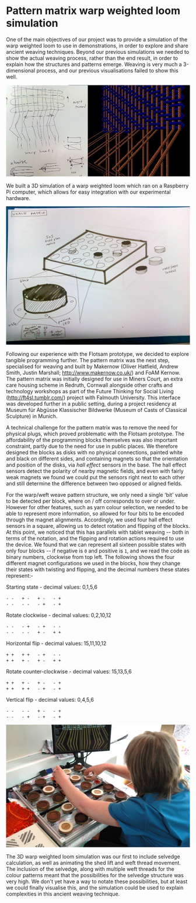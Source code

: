 # Pattern matrix warp weighted loom simulation

One of the main objectives of our project was to provide a simulation
of the warp weighted loom to use in demonstrations, in order to
explore and share ancient weaving techniques. Beyond our previous
simulations we needed to show the actual weaving process, rather than
the end result, in order to explain how the structures and patterns
emerge. Weaving is very much a 3-dimensional process, and our previous
visualisations failed to show this well.

![Sketch by Ellen Harlizius-Klück while explaining the warp weighted loom (left) and resulting simulation (right).](figures/15-twin.jpg)

We built a 3D simulation of a warp weighted loom which ran on a
Raspberry Pi computer, which allows for easy integration with our
experimental hardware.

![Design sketch of the *pattern matrix*.](figures/16-pm1.jpg)

Following our experience with the Flotsam prototype, we decided to
explore tangible programming further. The pattern matrix was the next
step, specialised for weaving and built by Makernow (Oliver Hatfield,
Andrew Smith, Justin Marshall; <http://www.makernow.co.uk/>) and FoAM
Kernow. The pattern matrix was initially designed for use in Miners
Court, an extra care housing scheme in Redruth, Cornwall alongside
other crafts and technology workshops as part of the Future Thinking
for Social Living (<http://ft4sl.tumblr.com/>) project with Falmouth
University. This interface was developed further in a public setting,
during a project residency at Museum für Abgüsse Klassischer Bildwerke
(Museum of Casts of Classical Sculpture) in Munich.

A technical challenge for the pattern matrix was to remove the need
for physical plugs, which proved problematic with the Flotsam
prototype. The affordability of the programming blocks themselves was
also important constraint, partly due to the need for use in public
places. We therefore designed the blocks as disks with no physical
connections, painted white and black on different sides, and
containing magnets so that the orientation and position of the disks,
via *hall effect* sensors in the base. The hall effect sensors detect
the polarity of nearby magnetic fields, and even with fairly weak
magnets we found we could put the sensors right next to each other and
still determine the difference between two opposed or aligned fields.

For the warp/weft weave pattern structure, we only need a single 'bit'
value to be detected per block, where on / off corresponds to over or
under. However for other features, such as yarn colour selection, we
needed to be able to represent more information, so allowed for four
bits to be encoded through the magnet alignments. Accordingly, we used
four hall effect sensors in a square, allowing us to detect rotation
and flipping of the blocks. At this point, we noticed that this has
parallels with tablet weaving -- both in terms of the notation, and
the flipping and rotation actions required to use the device. We found
that we can represent all sixteen possible states with only four
blocks -- if negative is `0` and positive is `1`, and we read the code
as binary numbers, clockwise from top left. The following shows the
four different magnet configurations we used in the blocks, how they
change their states with twisting and flipping, and the decimal
numbers these states represent:-

Starting state - decimal values: 0,1,5,6

    - -   + -   + -   - +
    - -   - -   - +   - +

Rotate clockwise - decimal values: 0,2,10,12

    - -   - +   - +   - - 
    - -   - -   + -   + +

Horizontal flip - decimal values: 15,11,10,12

    + +   + +   - +   - - 
    + +   + -   + -   + +

Rotate counter-clockwise - decimal values: 15,13,5,6

    + +   + -   + -   - + 
    + +   + +   - +   - +

Vertical flip - decimal values: 0,4,5,6

    - -   - -   + -   - + 
    - -   - +   - +   - +


![A member of staff at Miners Court extra care housing scheme trying the first working version of the tangible weavecoding. The Raspberry Pi displays the weave structure on the simulated warp weighted loom, with a single colour for each warp and weft thread.](figures/17-DSC_1064.jpg)

The 3D warp weighted loom simulation was our first to include selvedge
calculation, as well as animating the shed lift and weft thread
movement. The inclusion of the selvedge, along with multiple weft
threads for the colour patterns meant that the possibilities for the
selvedge structure was very high. We don't yet have a way to notate
these possibilities, but at least we could finally visualise this, and
the simulation could be used to explain complexities in this ancient
weaving technique.

